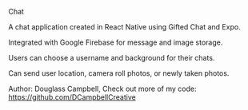 Chat

A chat application created in React Native using Gifted Chat and Expo.

Integrated with Google Firebase for message and image storage.

Users can choose a username and background for their chats.

Can send user location, camera roll photos, or newly taken photos.

Author: Douglass Campbell,
Check out more of my code: https://github.com/DCampbellCreative